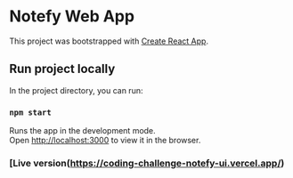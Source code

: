 # Notefy Web App

This project was bootstrapped with [Create React App](https://github.com/facebook/create-react-app).

## Run project locally

In the project directory, you can run:

### `npm start`

Runs the app in the development mode.\
Open [http://localhost:3000](http://localhost:3000) to view it in the browser.

### [Live version(https://coding-challenge-notefy-ui.vercel.app/)
